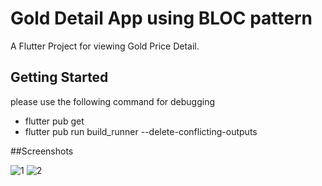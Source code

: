 # Gold Detail App using BLOC pattern

A Flutter Project for viewing Gold Price Detail.

## Getting Started

please use the following command for debugging

- flutter pub get
- flutter pub run build_runner --delete-conflicting-outputs

##Screenshots

![1](https://user-images.githubusercontent.com/67107185/230283940-87b4b527-00d6-4c17-9a9b-38964198da0e.png)
![2](https://user-images.githubusercontent.com/67107185/230283948-8d21f2d8-9907-4ad6-8863-20197dc8f153.png)
